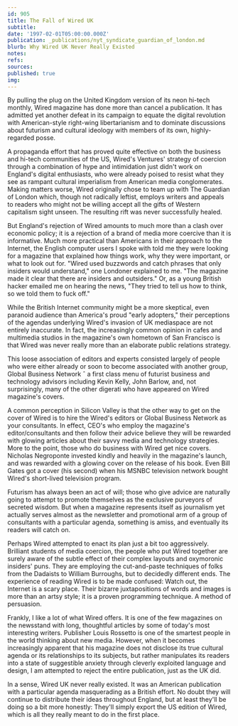 ```yaml
---
id: 905
title: The Fall of Wired UK
subtitle: 
date: '1997-02-01T05:00:00.000Z'
publication: _publications/nyt_syndicate_guardian_of_london.md
blurb: Why Wired UK Never Really Existed
notes: 
refs: 
sources: 
published: true
img: 
---
```

By pulling the plug on the United Kingdom version of its neon hi-tech monthly, Wired magazine has done more than cancel a publication. It has admitted yet another defeat in its campaign to equate the digital revolution with American-style right-wing libertarianism and to dominate discussions about futurism and cultural ideology with members of its own, highly-regarded posse.

A propaganda effort that has proved quite effective on both the business and hi-tech communities of the US, Wired's Ventures' strategy of coercion through a combination of hype and intimidation just didn't work on England's digital enthusiasts, who were already poised to resist what they see as rampant cultural imperialism from American media conglomerates. Making matters worse, Wired originally chose to team up with The Guardian of London which, though not radically leftist, employs writers and appeals to readers who might not be willing accept all the gifts of Western capitalism sight unseen. The resulting rift was never successfully healed.

But England's rejection of Wired amounts to much more than a clash over economic policy; it is a rejection of a brand of media more coercive than it is informative. Much more practical than Americans in their approach to the Internet, the English computer users I spoke with told me they were looking for a magazine that explained how things work, why they were important, or what to look out for. "Wired used buzzwords and catch phrases that only insiders would understand," one Londoner explained to me. "The magazine made it clear that there are insiders and outsiders." Or, as a young British hacker emailed me on hearing the news, "They tried to tell us how to think, so we told them to fuck off."

While the British Internet community might be a more skeptical, even paranoid audience than America's proud "early adopters," their perceptions of the agendas underlying Wired's invasion of UK mediaspace are not entirely inaccurate. In fact, the increasingly common opinion in cafes and multimedia studios in the magazine's own hometown of San Francisco is that Wired was never really more than an elaborate public relations strategy.


This loose association of editors and experts consisted largely of people who were either already or soon to become associated with another group, Global Business Network ˆ a first class menu of futurist business and technology advisors including Kevin Kelly, John Barlow, and, not surprisingly, many of the other digerati who have appeared on Wired magazine's covers.

A common perception in Silicon Valley is that the other way to get on the cover of Wired is to hire the Wired's editors or Global Business Network as your consultants. In effect, CEO's who employ the magazine's editor/consultants and then follow their advice believe they will be rewarded with glowing articles about their savvy media and technology strategies. More to the point, those who do business with Wired get nice covers. Nicholas Negroponte invested kindly and heavily in the magazine's launch, and was rewarded with a glowing cover on the release of his book. Even Bill Gates got a cover (his second) when his MSNBC television network bought Wired's short-lived television program.

Futurism has always been an act of will; those who give advice are naturally going to attempt to promote themselves as the exclusive purveyors of secreted wisdom. But when a magazine represents itself as journalism yet actually serves almost as the newsletter and promotional arm of a group of consultants with a particular agenda, something is amiss, and eventually its readers will catch on.

Perhaps Wired attempted to enact its plan just a bit too aggressively. Brilliant students of media coercion, the people who put Wired together are surely aware of the subtle effect of their complex layouts and oxymoronic insiders' puns. They are employing the cut-and-paste techniques of folks from the Dadaists to William Burroughs, but to decidedly different ends. The experience of reading Wired is to be made confused: Watch out, the Internet is a scary place. Their bizarre juxtapositions of words and images is more than an artsy style; it is a proven programming technique. A method of persuasion.

Frankly, I like a lot of what Wired offers. It is one of the few magazines on the newsstand with long, thoughtful articles by some of today's most interesting writers. Publisher Louis Rossetto is one of the smartest people in the world thinking about new media. However, when it becomes increasingly apparent that his magazine does not disclose its true cultural agenda or its relationships to its subjects, but rather manipulates its readers into a state of suggestible anxiety through cleverly exploited language and design, I am attempted to reject the entire publication, just as the UK did.

In a sense, Wired UK never really existed. It was an American publication with a particular agenda masquerading as a British effort. No doubt they will continue to distribute their ideas throughout England, but at least they'll be doing so a bit more honestly: They'll simply export the US edition of Wired, which is all they really meant to do in the first place.
